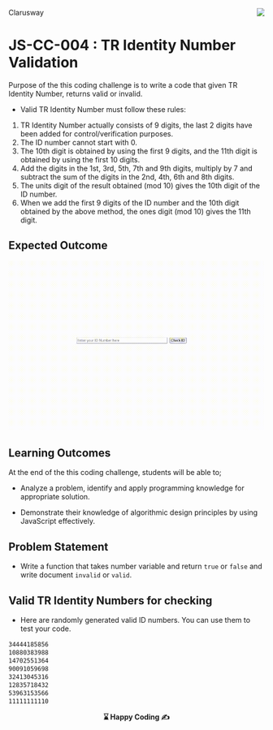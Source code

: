 <p>Clarusway<img align="right"
  src="https://secure.meetupstatic.com/photos/event/3/1/b/9/600_488352729.jpeg"  width="15px"></p>

# JS-CC-004 : TR Identity Number Validation

Purpose of the this coding challenge is to write a code that given TR Identity Number, returns  valid or invalid.

- Valid TR Identity Number must follow these rules:

1. TR Identity Number actually consists of 9 digits, the last 2 digits have been added for control/verification purposes. 
2. The ID number cannot start with 0. 
3. The 10th digit is obtained by using the first 9 digits, and the 11th digit is obtained by using the first 10 digits.
4. Add the digits in the 1st, 3rd, 5th, 7th and 9th digits, multiply by 7 and subtract the sum of the digits in the 2nd, 4th, 6th and 8th digits. 
5. The units digit of the result obtained (mod 10) gives the 10th digit of the ID number.
6. When we add the first 9 digits of the ID number and the 10th digit obtained by the above method, the ones digit (mod 10) gives the 11th digit.

## Expected Outcome

<img src="./id.gif" width="600" />

## Learning Outcomes

At the end of the this coding challenge, students will be able to;

- Analyze a problem, identify and apply programming knowledge for appropriate solution.

- Demonstrate their knowledge of algorithmic design principles by using JavaScript effectively.

## Problem Statement

- Write a function that takes number variable and return `true` or `false` and write document `invalid` or `valid`.

## Valid TR Identity Numbers for checking

- Here are randomly generated valid ID numbers. You can use them to test your code.

```
34444185856
10880383988
14702551364
90091059698
32413045316
12835718432
53963153566
11111111110
```

<p align='center'><strong> ⌛ Happy Coding  ✍ </strong></p>
